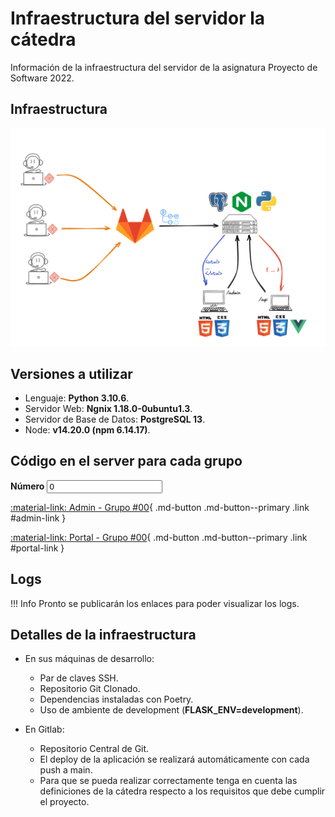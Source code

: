 # Infraestructura del servidor la cátedra

Información de la infraestructura del servidor de la asignatura Proyecto de Software 2022.

## Infraestructura

![infraestructura](images/infraestructura.png)

## Versiones a utilizar

- Lenguaje: <strong>Python 3.10.6</strong>.
- Servidor Web: <strong>Ngnix 1.18.0-0ubuntu1.3</strong>.
- Servidor de Base de Datos: <strong>PostgreSQL 13</strong>.
- Node: <strong>v14.20.0 (npm 6.14.17)</strong>.

## Código en el server para cada grupo

<label for="number">
  <strong>Número</strong>

  <input type="number" min=0 step=1 value=0 class="md-input link" id="number" pattern="[0-9]+">
</label>

[:material-link: Admin - Grupo #00](https://admin-grupo00.proyecto2022.linti.unlp.edu.ar/){ .md-button .md-button--primary .link #admin-link }

[:material-link: Portal - Grupo #00](https://grupo00.proyecto2022.linti.unlp.edu.ar/){ .md-button .md-button--primary .link #portal-link }

## Logs

!!! Info
Pronto se publicarán los enlaces para poder visualizar los logs.

<!-- Enlaces a logs de la aplicación -->

## Detalles de la infraestructura

- En sus máquinas de desarrollo:

  - Par de claves SSH.
  - Repositorio Git Clonado.
  - Dependencias instaladas con Poetry.
  - Uso de ambiente de development (<strong>FLASK_ENV=development</strong>).

- En Gitlab:
  - Repositorio Central de Git.
  - El deploy de la aplicación se realizará automáticamente con cada push a main.
  - Para que se pueda realizar correctamente tenga en cuenta las definiciones
    de la cátedra respecto a los requisitos que debe cumplir el proyecto.

